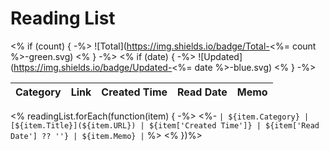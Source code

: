 # Reading List

<% if (count) { -%>
![Total](https://img.shields.io/badge/Total-<%= count %>-green.svg)
<% } -%>
<% if (date) { -%>
![Updated](https://img.shields.io/badge/Updated-<%= date %>-blue.svg)
<% } -%>

| Category | Link | Created Time | Read Date | Memo |
| -------- | ---- | ------------ | --------- | ---- |
<% readingList.forEach(function(item) { -%>
<%- `| ${item.Category} | [${item.Title}](${item.URL}) | ${item['Created Time']} | ${item['Read Date'] ?? ''} | ${item.Memo} |` %>
<% })%>
